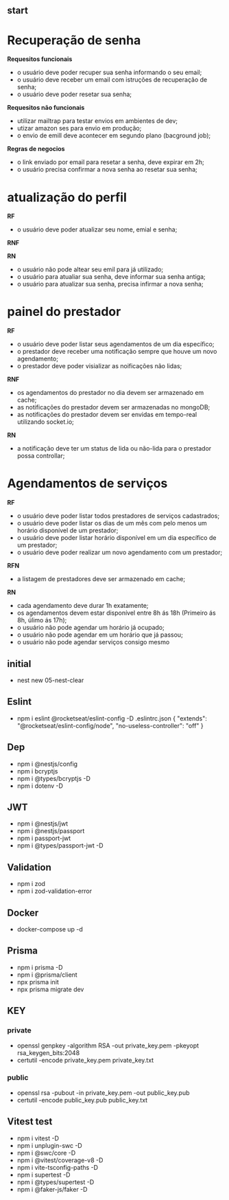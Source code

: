 ## start

# Recuperação de senha

**Requesitos funcionais**

- o usuário deve poder recuper sua senha informando o seu email;
- o usuário deve receber um email com istruções de recuperação de senha;
- o usuário deve poder resetar sua senha;

**Requesitos não funcionais**

- utilizar mailtrap para testar envios em ambientes de dev;
- utizar amazon ses para envio em produção;
- o envio de emill deve acontecer em segundo plano (bacground job);

**Regras de negocios**

- o link enviado por email para resetar a senha, deve expirar em 2h;
- o usuário precisa confirmar a nova senha ao resetar sua senha;

# atualização do perfil

**RF**

- o usuário deve poder atualizar seu nome, emial e senha;

**RNF**

**RN**

- o usuário não pode altear seu emil para já utilizado;
- o usuário para atualiar sua senha, deve informar sua senha antiga;
- o usuário para atualizar sua senha, precisa infirmar a nova senha;

# painel do prestador

**RF**

- o usuário deve poder listar seus agendamentos de um dia específico;
- o prestador deve receber uma notificação sempre que houve um novo agendamento;
- o prestador deve poder visializar as noificações não lidas;

**RNF**

- os agendamentos do prestador no dia devem ser armazenado em cache;
- as notificações do prestador devem ser armazenadas no mongoDB;
- as notificações do prestador devem ser envidas em tempo-real utilizando socket.io;

**RN**

- a notificação deve ter um status de lida ou não-lida para o prestador possa controllar;

# Agendamentos de serviços

**RF**

- o usuário deve poder listar todos prestadores de serviços cadastrados;
- o usuário deve poder listar os dias de um mês com pelo menos um horário disponível de um prestador;
- o usuário deve poder listar horário disponível em um dia específico de um prestador;
- o usuário deve poder realizar um novo agendamento com um prestador;

**RFN**

- a listagem de prestadores deve ser armazenado em cache;

**RN**

- cada agendamento deve durar 1h exatamente;
- os agendamentos devem estar disponível entre 8h ás 18h (Primeiro ás 8h, úlimo ás 17h);
- o usuário não pode agendar um horário já ocupado;
- o usuário não pode agendar em um horário que já passou;
- o usuário não pode agendar serviços consigo mesmo

## initial

- nest new 05-nest-clear

## Eslint

- npm i eslint @rocketseat/eslint-config -D
  .eslintrc.json
  {
  "extends": "@rocketseat/eslint-config/node",
  "no-useless-controller": "off"
  }

## Dep

- npm i @nestjs/config
- npm i bcryptjs
- npm i @types/bcryptjs -D
- npm i dotenv -D

## JWT

- npm i @nestjs/jwt
- npm i @nestjs/passport
- npm i passport-jwt
- npm i @types/passport-jwt -D

## Validation

- npm i zod
- npm i zod-validation-error

## Docker

- docker-compose up -d

## Prisma

- npm i prisma -D
- npm i @prisma/client
- npx prisma init
- npx prisma migrate dev

## KEY

### private

- openssl genpkey -algorithm RSA -out private_key.pem -pkeyopt rsa_keygen_bits:2048
- certutil -encode private_key.pem private_key.txt

### public

- openssl rsa -pubout -in private_key.pem -out public_key.pub
- certutil -encode public_key.pub public_key.txt

## Vitest test

- npm i vitest -D
- npm i unplugin-swc -D
- npm i @swc/core -D
- npm i @vitest/coverage-v8 -D
- npm i vite-tsconfig-paths -D
- npm i supertest -D
- npm i @types/supertest -D
- npm i @faker-js/faker -D
